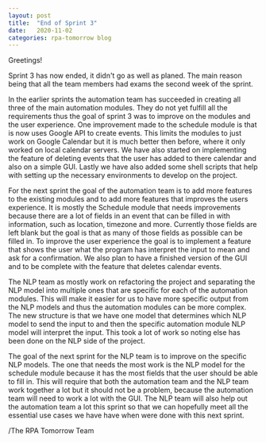 ```yaml
---
layout: post
title:  "End of Sprint 3"
date:   2020-11-02
categories: rpa-tomorrow blog 
---
```

Greetings!

Sprint 3 has now ended, it didn't go as well as planed. The main reason being that all the team members had exams the second week of the sprint.

In the earlier sprints the automation team has succeeded in creating all three of the main automation modules. They do not yet fulfill all the requirements thus the goal of sprint 3 was to improve on the modules and the user experience. One improvement made to the schedule module is that is now uses Google API to create events. This limits the modules to just work on Google Calendar but it is much better then before, where it only worked on local calendar servers. We have also started on implementing the feature of deleting events that the user has added to there calendar and also on a simple GUI. Lastly we have also added some shell scripts that help with setting up the necessary environments to develop on the project.

For the next sprint the goal of the automation team is to add more features to the existing modules and to add more features that improves the users experience. It is mostly the Schedule module that needs improvements because there are a lot of fields in an event that can be filled in with information, such as location, timezone and more. Currently those fields are left blank but the goal is that as many of those fields as possible can be filled in. To improve the user experience the goal is to implement a feature that shows the user what the program has interpret the input to mean and ask for a confirmation. We also plan to have a finished version of the GUI and to be complete with the feature that deletes calendar events.

The NLP team as mostly work on refactoring the project and separating the NLP model into multiple ones that are specific for each of the automation modules. This will make it easier for us to have more specific output from the NLP models and thus the automation modules can be more complex. The new structure is that we have one model that determines which NLP model to send the input to and then the specific automation module NLP model will interpret the input. This took a lot of work so noting else has been done on the NLP side of the project.

The goal of the next sprint for the NLP team is to improve on the specific NLP models. The one that needs the most work is the NLP model for the schedule module because it has the most fields that the user should be able to fill in. This will require that both the automation team and the NLP team work together a lot but it should not be a problem, because the automation team will need to work a lot with the GUI. The NLP team will also help out the automation team a lot this sprint so that we can hopefully meet all the essential use cases we have have when were done with this next sprint.


/The RPA Tomorrow Team

[rpa-repo]: https://github.com/rpa-tomorrow/substorm-nlp

